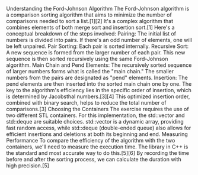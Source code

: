 Understanding the Ford-Johnson Algorithm
The Ford-Johnson algorithm is a comparison sorting algorithm that aims to minimize the number of comparisons needed to sort a list.[1][2] It's a complex algorithm that combines elements of both merge sort and insertion sort.[1] Here's a conceptual breakdown of the steps involved:
Pairing: The initial list of numbers is divided into pairs. If there's an odd number of elements, one will be left unpaired.
Pair Sorting: Each pair is sorted internally.
Recursive Sort: A new sequence is formed from the larger number of each pair. This new sequence is then sorted recursively using the same Ford-Johnson algorithm.
Main Chain and Pend Elements: The recursively sorted sequence of larger numbers forms what is called the "main chain." The smaller numbers from the pairs are designated as "pend" elements.
Insertion: The pend elements are then inserted into the sorted main chain one by one. The key to the algorithm's efficiency lies in the specific order of insertion, which is determined by Jacobsthal numbers.[3][4] This optimized insertion order, combined with binary search, helps to reduce the total number of comparisons.[3]
Choosing the Containers
The exercise requires the use of two different STL containers. For this implementation, the std::vector and std::deque are suitable choices. std::vector is a dynamic array, providing fast random access, while std::deque (double-ended queue) also allows for efficient insertions and deletions at both its beginning and end.
Measuring Performance
To compare the efficiency of the algorithm with the two containers, we'll need to measure the execution time. The <chrono> library in C++ is the standard and most accurate way to do this.[5][6] By recording the time before and after the sorting process, we can calculate the duration with high precision.[5]